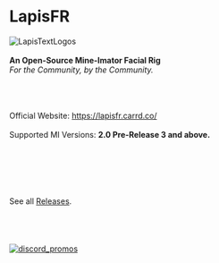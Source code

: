 # LapisFR
![LapisTextLogos](https://user-images.githubusercontent.com/23328833/180604590-5e0e7e43-9afa-495a-9f05-426158339102.png)
<br/> <br/> **An Open-Source Mine-Imator Facial Rig** <br/> *For the Community, by the Community.* <br/> <br/> <br/> <br/>



Official Website: https://lapisfr.carrd.co/ 
<br/> <br/> Supported MI Versions: **2.0 Pre-Release 3 and above.**
<br/> <br/> <br/> <br/> <br/> <br/> <br/> See all [Releases](https://github.com/JDButter/LapisFR/releases).
<br/> <br/> <br/> <br/> <br/> [![discord_promos](https://user-images.githubusercontent.com/23328833/180606691-f523842e-3a52-47e7-9996-e962938a238d.png)](https://discord.gg/KkseTBdNZH)
